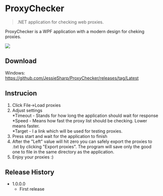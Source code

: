 # ProxyChecker
> .NET application for checking web proxies.

ProxyChecker is a WPF application with a modern design for cheking proxies.

![](https://github.com/JessieSharp/ProxyChecker/blob/main/demo.png?raw=true)

## Download

Windows:
https://github.com/JessieSharp/ProxyChecker/releases/tag/Latest

## Instrucion

1. Click File->Load proxies
2. Adjust settings <br />
  *Timeout - Stands for how long the application should wait for response <br />
  *Speed - Means how fast the proxy list should be checking. Lower means faster. <br />
  *Target - I a link which will be used for testing proxies. <br />
3. Press start and wait for the application to finish
4. After the "Left" value will hit zero you can safely export the proxies to .txt by clicking "Export proxies". The program will save only the good one to file in the same directory as the application.
5. Enjoy your proxies :)
  

## Release History

* 1.0.0.0
    * First release
